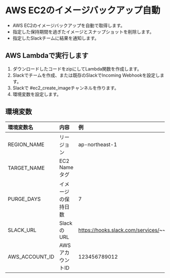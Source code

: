 # AWS EC2のイメージバックアップ自動

* AWS EC2のイメージバックアップを自動で取得します。
* 指定した保持期間を過ぎたイメージとスナップショットを削除します。
* 指定したSlackチームに結果を通知します。


## AWS Lambdaで実行します

1. ダウンロードしたコードをzipにしてLambda関数を作成します。
1. Slackでチームを作成、または既存のSlackでIncoming Webhookを設定します。
1. Slackで #ec2_create_imageチャンネルを作ります。
1. 環境変数を設定します。


## 環境変数

環境変数名|内容|例
:--|:--|:--
REGION_NAME|リージョン|ap-northeast-1
TARGET_NAME|EC2 Nameタグ|
PURGE_DAYS|イメージの保持日数|7
SLACK_URL|SlackのURL|https://hooks.slack.com/services/~~~
AWS_ACCOUNT_ID|AWSアカウントID|123456789012
